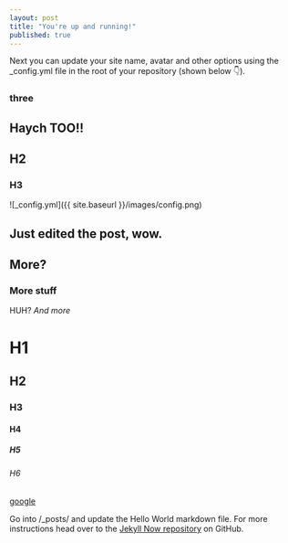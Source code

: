```yaml
---
layout: post
title: "You're up and running!"
published: true
---
```


Next you can update your site name, avatar and other options using the _config.yml file in the root of your repository (shown below :point_down:).

### three


## Haych TOO!!

## H2

### H3



![_config.yml]({{ site.baseurl }}/images/config.png)

## Just edited the post, wow.  
## More?
### More stuff

HUH?
 _And more_

# H1
## H2
### H3
#### H4
##### H5
###### H6




[google](http://www.google.com "theGoogle")


Go into /_posts/ and update the Hello World markdown file. For more instructions head over to the [Jekyll Now repository](https://github.com/barryclark/jekyll-now) on GitHub.